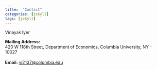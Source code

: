 ```yaml
---
title:  "Contact"
categories: [jekyll]
tags: [jekyll]
---
```

Vinayak Iyer

<strong>Mailing Address:</strong><br/> 420 W 118th Street, Department of Economics, Columbia University, NY - 10027  
<br/>
<strong>Email:</strong> vi2137@columbia.edu  

